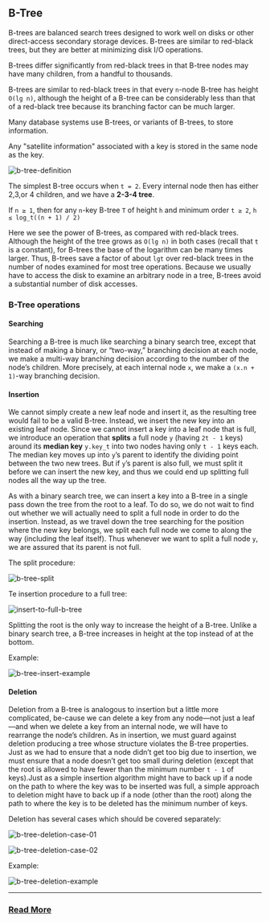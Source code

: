 ## B-Tree
B-trees are balanced search trees designed to work well on disks or other direct-access secondary storage devices. B-trees are similar to red-black  trees, but they are better at minimizing disk I/O operations.

B-trees differ significantly from red-black trees in that B-tree nodes may have many children, from a handful to thousands.

B-trees are similar to red-black trees in that every `n`-node B-tree has height `O(lg n)`, although the height of a B-tree can be considerably less than that of a red-black tree because its branching factor can be much larger.

Many database systems use B-trees, or variants of B-trees, to store information.

Any "satellite information" associated with a key is stored in the same node as the key.

![b-tree-definition](./images/b-tree-definition.png)

The simplest B-tree occurs when `t = 2`. Every internal node then has either 2,3,or 4 children, and we have a __2-3-4 tree__.

If `n ≥ 1`, then for any `n`-key B-tree `T` of height `h` and minimum order `t ≥ 2`, `h ≤ log_t((n + 1) / 2)`

Here we see the power of B-trees, as compared with red-black trees. Although the height of the tree grows as `O(lg n)` in both cases (recall that `t` is a constant), for B-trees the base of the logarithm can be many times larger. Thus, B-trees save a factor of about `lgt` over red-black trees in the number of nodes examined for most tree operations. Because we usually have to access the disk to examine an arbitrary node in a tree, B-trees avoid a substantial number of disk accesses.

### B-Tree operations
#### Searching
Searching a B-tree is much like searching a binary search tree, except that instead of making a binary, or “two-way,” branching decision at each node, we make a multi-way branching decision according to the number of the node’s children. More precisely, at each internal node `x`, we make a `(x.n + 1)`-way branching decision.

#### Insertion
We cannot simply create a new leaf node and insert it, as the resulting tree would fail to be a valid B-tree. Instead, we insert the new key into an existing leaf node. Since we cannot insert a key into a leaf node that is full, we introduce an operation that __splits__ a full node `y` (having `2t - 1` keys) around its __median key__ `y.key_t` into two nodes having only `t - 1` keys each. The median key moves up into `y`’s parent to identify the dividing point between the two new trees. But if `y`’s parent is also full, we must split it before we can insert the new key, and thus we could end up splitting full nodes all the way up the tree.

As with a binary search tree, we can insert a key into a B-tree in a single pass down the tree from the root to a leaf. To do so, we do not wait to find out whether we will actually need to split a full node in order to do the insertion. Instead, as we travel down the tree searching for the position where the new key belongs, we split each full node we come to along the way (including the leaf itself). Thus whenever we want to split a full node `y`, we are assured that its parent is not full.

The split procedure:

![b-tree-split](./images/b-tree-split.png)

Te insertion procedure to a full tree:

![insert-to-full-b-tree](./images/insert-to-full-b-tree.png)

Splitting the root is the only way to increase the height of a B-tree. Unlike a binary search tree, a B-tree increases in height at the top instead of at the bottom.

Example:

![b-tree-insert-example](./images/b-tree-insert-example.png)


#### Deletion
Deletion from a B-tree is analogous to insertion but a little more complicated, be-cause we can delete a key from any node—not just a leaf—and when we delete a key from an internal node,  we will have to rearrange the node’s children.  As in insertion, we must guard against deletion producing a tree whose structure violates the B-tree properties. Just as we had to ensure that a node didn’t get too big due to insertion, we must ensure that a node doesn’t get too small during deletion (except that the root is allowed to have fewer than the minimum number `t - 1` of keys).Just as a simple insertion algorithm might have to back up if a node on the path to where the key was to be inserted was full, a simple approach to deletion might have to back up if a node (other than the root) along the path to where the key is to be deleted has the minimum number of keys.

Deletion has several cases which should be covered separately:

![b-tree-deletion-case-01](./images/b-tree-deletion-case-01.png)

![b-tree-deletion-case-02](./images/b-tree-deletion-case-02.png)

Example:

![b-tree-deletion-example](./images/b-tree-deletion-example.png)

---

### [Read More](https://www.programiz.com/dsa/b-tree)
